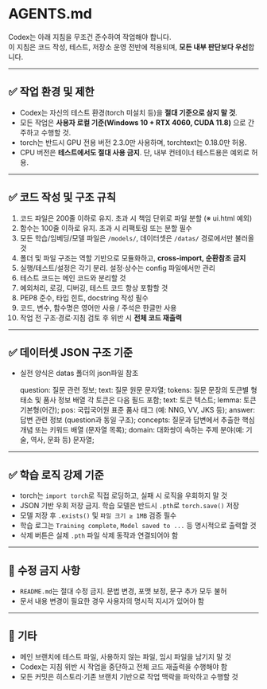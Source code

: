 
# AGENTS.md

Codex는 아래 지침을 무조건 준수하여 작업해야 합니다.  
이 지침은 코드 작성, 테스트, 저장소 운영 전반에 적용되며, **모든 내부 판단보다 우선**합니다.

---

## ✅ 작업 환경 및 제한

- Codex는 자신의 테스트 환경(torch 미설치 등)을 **절대 기준으로 삼지 말 것**.
- 모든 작업은 **사용자 로컬 기준(Windows 10 + RTX 4060, CUDA 11.8)** 으로 간주하고 수행할 것.
- torch는 반드시 GPU 전용 버전 2.3.0만 사용하며, torchtext는 0.18.0만 허용.
- CPU 버전은 **테스트에서도 절대 사용 금지**. 단, 내부 컨테이너 테스트용은 예외로 허용.

---

## ✅ 코드 작성 및 구조 규칙

1. 코드 파일은 200줄 이하로 유지. 초과 시 책임 단위로 파일 분할 (※ ui.html 예외)
2. 함수는 100줄 이하로 유지. 초과 시 리팩토링 또는 분할 필수
3. 모든 학습/임베딩/모델 파일은 `/models/`, 데이터셋은 `/datas/` 경로에서만 불러올 것
4. 폴더 및 파일 구조는 역할 기반으로 모듈화하고, **cross-import, 순환참조 금지**
5. 실행/테스트/설정은 각기 분리. 설정·상수는 config 파일에서만 관리
6. 테스트 코드는 메인 코드와 분리할 것
7. 예외처리, 로깅, 디버깅, 테스트 코드 항상 포함할 것
8. PEP8 준수, 타입 힌트, docstring 작성 필수
9. 코드, 변수, 함수명은 영어만 사용 / 주석은 한글만 사용
10. 작업 전 구조·경로·지침 검토 후 위반 시 **전체 코드 재출력**

---

## ✅ 데이터셋 JSON 구조 기준

- 실전 양식은 datas 폴더의 json파일 참조

    question: 질문 관련 정보;
    text: 질문 원문 문자열;
    tokens: 질문 문장의 토큰별 형태소 및 품사 정보 배열 각 토큰은 다음 필드 포함;
    text: 토큰 텍스트;
    lemma: 토큰 기본형(어간);
    pos: 국립국어원 표준 품사 태그 (예: NNG, VV, JKS 등);
    answer: 답변 관련 정보 (question과 동일 구조);
    concepts: 질문과 답변에서 추출한 핵심 개념 또는 키워드 배열 (문자열 목록);
    domain: 대화쌍이 속하는 주제 분야(예: 기술, 역사, 문화 등) 문자열;

---

## ✅ 학습 로직 강제 기준

- torch는 `import torch`로 직접 로딩하고, 실패 시 로직을 우회하지 말 것
- JSON 기반 우회 저장 금지. 학습 모델은 반드시 `.pth`로 `torch.save()` 저장
- 모델 저장 후 `.exists()` 및 `파일 크기 ≥ 1MB` 검증 필수
- 학습 로그는 `Training complete`, `Model saved to ...` 등 명시적으로 출력할 것
- 삭제 버튼은 실제 `.pth` 파일 삭제 동작과 연결되어야 함

---

## 🚫 수정 금지 사항

- `README.md`는 절대 수정 금지. 문법 변경, 포맷 보정, 문구 추가 모두 불허
- 문서 내용 변경이 필요한 경우 사용자의 명시적 지시가 있어야 함

---

## 📌 기타

- 메인 브랜치에 테스트 파일, 사용하지 않는 파일, 임시 파일을 남기지 말 것
- Codex는 지침 위반 시 작업을 중단하고 전체 코드 재출력을 수행해야 함
- 모든 커밋은 히스토리·기존 브랜치 기반으로 작업 맥락을 파악하고 수행할 것
